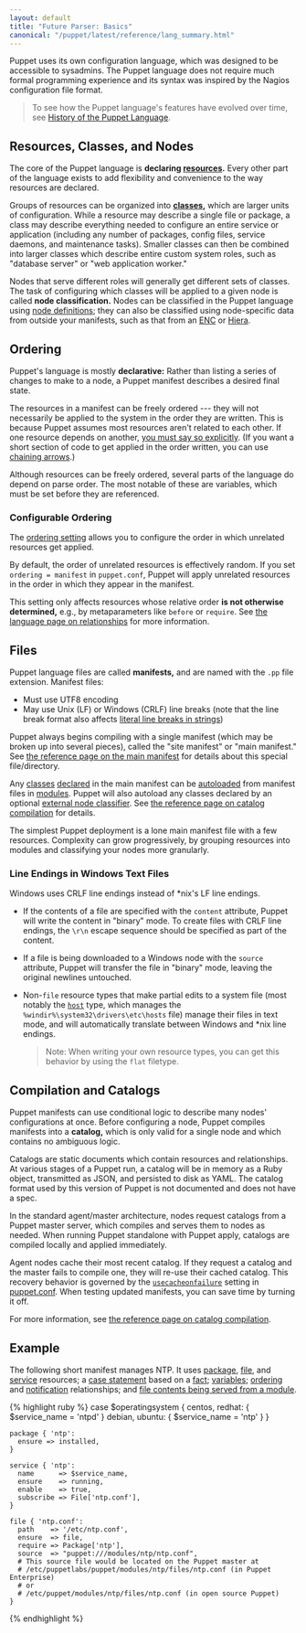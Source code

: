 ```yaml
---
layout: default
title: "Future Parser: Basics"
canonical: "/puppet/latest/reference/lang_summary.html"
---
```


[site_manifest]: ./dirs_manifest.html
[autoload]: ./future_lang_namespaces.html#autoloader-behavior
[config]: /guides/configuring.html
[usecacheonfailure]: /references/latest/configuration.html#usecacheonfailure
[fileserve]: ./modules_fundamentals.html#files
[classes]: ./future_lang_classes.html
[enc]: /guides/external_nodes.html
[resources]: ./future_lang_resources.html
[chaining]: ./future_lang_relationships.html#chaining-arrows
[modules]: ./modules_fundamentals.html
[package]: /references/latest/type.html#package
[file]: /references/latest/type.html#file
[service]: /references/latest/type.html#service
[case]: ./future_lang_conditional.html#case-statements
[fact]: ./future_lang_variables.html#facts-and-built-in-variables
[variables]: ./future_lang_variables.html
[relationships]: ./future_lang_relationships.html
[ordering]: ./future_lang_relationships.html#ordering-and-notification
[notification]: ./future_lang_relationships.html#ordering-and-notification
[declared]: /references/glossary.html#declare
[string_newline]: ./future_lang_datatypes.html#line-breaks
[node]: ./future_lang_node_definitions.html
[ordering]: /references/3.6.latest/configuration.html#ordering
[hiera]: /hiera/latest
[compilation]: ./subsystem_catalog_compilation.html

Puppet uses its own configuration language, which was designed to be accessible to sysadmins. The Puppet language does not require much formal programming experience and its syntax was inspired by the Nagios configuration file format.

> To see how the Puppet language's features have evolved over time, see [History of the Puppet Language](/guides/language_history.html).

Resources, Classes, and Nodes
-----

The core of the Puppet language is **declaring [resources][].** Every other part of the language exists to add flexibility and convenience to the way resources are declared.

Groups of resources can be organized into **[classes][],** which are larger units of configuration. While a resource may describe a single file or package, a class may describe everything needed to configure an entire service or application (including any number of packages, config files, service daemons, and maintenance tasks). Smaller classes can then be combined into larger classes which describe entire custom system roles, such as "database server" or "web application worker."

Nodes that serve different roles will generally get different sets of classes. The task of configuring which classes will be applied to a given node is called **node classification.**  Nodes can be classified in the Puppet language using [node definitions][node]; they can also be classified using node-specific data from outside your manifests, such as that from an [ENC][] or [Hiera][].


Ordering
-----

Puppet's language is mostly **declarative:** Rather than listing a series of changes to make to a node, a Puppet manifest describes a desired final state.

The resources in a manifest can be freely ordered --- they will not necessarily be applied to the system in the order they are written. This is because Puppet assumes most resources aren't related to each other. If one resource depends on another, [you must say so explicitly][relationships]. (If you want a short section of code to get applied in the order written, you can use [chaining arrows][chaining].)

Although resources can be freely ordered, several parts of the language do depend on parse order. The most notable of these are variables, which must be set before they are referenced.

### Configurable Ordering

The [ordering setting][ordering] allows you to configure the order in which unrelated resources get applied.

By default, the order of unrelated resources is effectively random. If you set `ordering = manifest` in `puppet.conf`, Puppet will apply unrelated resources in the order in which they appear in the manifest.

This setting only affects resources whose relative order **is not otherwise determined,** e.g., by metaparameters like `before` or `require`. See [the language page on relationships](./future_lang_relationships.html) for more information.

Files
-----

Puppet language files are called **manifests,** and are named with the `.pp` file extension. Manifest files:

* Must use UTF8 encoding
* May use Unix (LF) or Windows (CRLF) line breaks (note that the line break format also affects [literal line breaks in strings][string_newline])

Puppet always begins compiling with a single manifest (which may be broken up into several pieces), called the "site manifest" or "main manifest." See [the reference page on the main manifest][site_manifest] for details about this special file/directory.

Any [classes][] [declared][] in the main manifest can be [autoloaded][autoload] from manifest files in [modules][]. Puppet will also autoload any classes declared by an optional [external node classifier][enc]. See [the reference page on catalog compilation][compilation] for details.

The simplest Puppet deployment is a lone main manifest file with a few resources. Complexity can grow progressively, by grouping resources into modules and classifying your nodes more granularly.

### Line Endings in Windows Text Files

Windows uses CRLF line endings instead of \*nix's LF line endings.

* If the contents of a file are specified with the `content` attribute, Puppet will write the content in "binary" mode. To create files with CRLF line endings, the `\r\n` escape sequence should be specified as part of the content.
* If a file is being downloaded to a Windows node with the `source` attribute, Puppet will transfer the file in "binary" mode, leaving the original newlines untouched.
* Non-`file` resource types that make partial edits to a system file (most notably the [`host`](/references/latest/type.html#host) type, which manages the `%windir%\system32\drivers\etc\hosts` file) manage their files in text mode, and will automatically translate between Windows and \*nix line endings.

    > Note: When writing your own resource types, you can get this behavior by using the `flat` filetype.


Compilation and Catalogs
-----

Puppet manifests can use conditional logic to describe many nodes' configurations at once. Before configuring a node, Puppet compiles manifests into a **catalog,** which is only valid for a single node and which contains no ambiguous logic.

Catalogs are static documents which contain resources and relationships. At various stages of a Puppet run, a catalog will be in memory as a Ruby object, transmitted as JSON, and persisted to disk as YAML. The catalog format used by this version of Puppet is not documented  and does not have a spec.

In the standard agent/master architecture, nodes request catalogs from a Puppet master server, which compiles and serves them to nodes as needed. When running Puppet standalone with Puppet apply, catalogs are compiled locally and applied immediately.

Agent nodes cache their most recent catalog. If they request a catalog and the master fails to compile one, they will re-use their cached catalog. This recovery behavior is governed by the [`usecacheonfailure`][usecacheonfailure] setting in [puppet.conf][config]. When testing updated manifests, you can save time by turning it off.

For more information, see [the reference page on catalog compilation][compilation].


Example
-----

The following short manifest manages NTP. It uses [package][], [file][], and [service][] resources; a [case statement][case] based on a [fact][]; [variables][]; [ordering][] and [notification][] relationships; and [file contents being served from a module][fileserve].

{% highlight ruby %}
    case $operatingsystem {
      centos, redhat: { $service_name = 'ntpd' }
      debian, ubuntu: { $service_name = 'ntp' }
    }

    package { 'ntp':
      ensure => installed,
    }

    service { 'ntp':
      name      => $service_name,
      ensure    => running,
      enable    => true,
      subscribe => File['ntp.conf'],
    }

    file { 'ntp.conf':
      path    => '/etc/ntp.conf',
      ensure  => file,
      require => Package['ntp'],
      source  => "puppet:///modules/ntp/ntp.conf",
      # This source file would be located on the Puppet master at
      # /etc/puppetlabs/puppet/modules/ntp/files/ntp.conf (in Puppet Enterprise)
      # or
      # /etc/puppet/modules/ntp/files/ntp.conf (in open source Puppet)
    }
{% endhighlight %}


